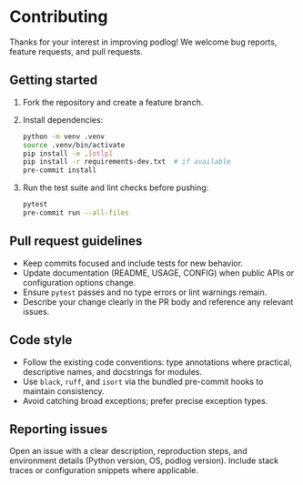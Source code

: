 # Contributing

Thanks for your interest in improving podlog! We welcome bug reports, feature requests, and pull requests.

## Getting started

1. Fork the repository and create a feature branch.
2. Install dependencies:

   ```bash
   python -m venv .venv
   source .venv/bin/activate
   pip install -e .[otlp]
   pip install -r requirements-dev.txt  # if available
   pre-commit install
   ```

3. Run the test suite and lint checks before pushing:

   ```bash
   pytest
   pre-commit run --all-files
   ```

## Pull request guidelines

- Keep commits focused and include tests for new behavior.
- Update documentation (README, USAGE, CONFIG) when public APIs or configuration options change.
- Ensure `pytest` passes and no type errors or lint warnings remain.
- Describe your change clearly in the PR body and reference any relevant issues.

## Code style

- Follow the existing code conventions: type annotations where practical, descriptive names, and docstrings for modules.
- Use `black`, `ruff`, and `isort` via the bundled pre-commit hooks to maintain consistency.
- Avoid catching broad exceptions; prefer precise exception types.

## Reporting issues

Open an issue with a clear description, reproduction steps, and environment details (Python version, OS, podlog version). Include
stack traces or configuration snippets where applicable.
